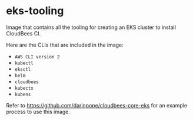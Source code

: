 # eks-tooling

Image that contains all the tooling for creating an EKS cluster to install CloudBees CI.

Here are the CLIs that are included in the image:

* `AWS CLI version 2`
* `kubectl`
* `eksctl`
* `helm`
* `cloudbees`
* `kubectx`
* `kubens`

Refer to https://github.com/darinpope/cloudbees-core-eks for an example process to use this image.